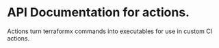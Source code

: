 # API Documentation for actions.

Actions turn terraformx commands into executables for use in custom CI actions.